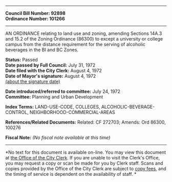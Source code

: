 * * * * *  
  
**Council Bill Number: [](#h0)[](#h2)92898**   
**Ordinance Number: 101266**  
  
* * * * *  
  
AN ORDINANCE relating to land use and zoning, amending Sections 14A.3 and 15.2 of the Zoning Ordinance (86300) to except a university or college campus from the distance requirement for the serving of alcoholic beverages in the BI and BC Zones.  
  
**Status:** Passed   
**Date passed by Full Council:** July 31, 1972   
**Date filed with the City Clerk:** August 4, 1972   
**Date of Mayor's signature:** August 4, 1972   
[(about the signature date)](/~public/approvaldate.htm)   
  
  
**Date introduced/referred to committee:** July 24, 1972   
**Committee:** Planning and Urban Development   
  
**Index Terms:** LAND-USE-CODE, COLLEGES, ALCOHOLIC-BEVERAGE-CONTROL, NEIGHBORHOOD-COMMERCIAL-AREAS  
  
**References/Related Documents:** Related: CF 272703; Amends: Ord 86300, 100276  
  
**Fiscal Note:** *(No fiscal note available at this time)*  
  
* * * * *  
  
*No text for this document is available on-line. You may view this document at [the Office of the City Clerk](http://www.seattle.gov/leg/clerk/contactUs.htm). If you are unable to visit the Clerk's Office, you may request a copy or scan be made for you by Clerk staff. Scans and copies provided by the Office of the City Clerk are subject to [copy fees](http://clerk.seattle.gov/~public/clerkfees.htm), and the timing of service is dependent on the availability of staff. *  
  
  
